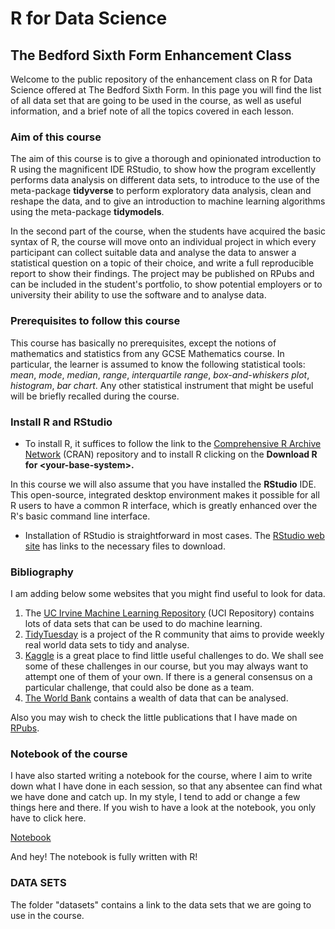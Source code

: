 # R for Data Science

## The Bedford Sixth Form Enhancement Class

Welcome to the public repository of the enhancement class on R for Data Science offered at The Bedford Sixth Form. In this page you will find the list of all data set that are going to be used in the course, as well as useful information, and a brief note of all the topics covered in each lesson.

### Aim of this course

The aim of this course is to give a thorough and opinionated introduction to R using the magnificent IDE RStudio, to show how the program excellently performs data analysis on different data sets, to introduce to the use of the meta-package **tidyverse** to perform exploratory data analysis, clean and reshape the data, and to give an introduction to machine learning algorithms using the meta-package **tidymodels**.

In the second part of the course, when the students have acquired the basic syntax of R, the course will move onto an individual project in which every participant can collect suitable data and analyse the data to answer a statistical question on a topic of their choice, and write a full reproducible report to show their findings. The project may be published on RPubs and can be included in the student's portfolio, to show potential employers or to university their ability to use the software and to analyse data.

### Prerequisites to follow this course

This course has basically no prerequisites, except the notions of mathematics and statistics from any GCSE Mathematics course. In particular, the learner is assumed to know the following statistical tools: *mean*, *mode*, *median*, *range*, *interquartile range*, *box-and-whiskers plot*, *histogram*, *bar chart*. Any other statistical instrument that might be useful will be briefly recalled during the course.

### Install R and RStudio

-   To install R, it suffices to follow the link to the [Comprehensive R Archive Network](https://cran.r-project.org/) (CRAN) repository and to install R clicking on the **Download R for \<your-base-system\>.**

In this course we will also assume that you have installed the **RStudio** IDE. This open-source, integrated desktop environment makes it possible for all R users to have a common R interface, which is greatly enhanced over the R's basic command line interface.

-   Installation of RStudio is straightforward in most cases. The [RStudio web site](https://posit.co/products/open-source/rstudio/) has links to the necessary files to download.

### Bibliography

I am adding below some websites that you might find useful to look for data.

1.  The [UC Irvine Machine Learning Repository](https://archive.ics.uci.edu/) (UCI Repository) contains lots of data sets that can be used to do machine learning.
2.  [TidyTuesday](https://github.com/rfordatascience/tidytuesday) is a project of the R community that aims to provide weekly real world data sets to tidy and analyse.
3.  [Kaggle](https://www.kaggle.com/) is a great place to find little useful challenges to do. We shall see some of these challenges in our course, but you may always want to attempt one of them of your own. If there is a general consensus on a particular challenge, that could also be done as a team.
4.  [The World Bank](https://data.worldbank.org/) contains a wealth of data that can be analysed.

Also you may wish to check the little publications that I have made on [RPubs](https://rpubs.com/acarpignani).

### Notebook of the course

I have also started writing a notebook for the course, where I aim to write down what I have done in each session, so that any absentee can find what we have done and catch up. In my style, I tend to add or change a few things here and there. If you wish to have a look at the notebook, you only have to click here.

[Notebook](https://acarpignani.github.io/notebook/)

And hey! The notebook is fully written with R!

### DATA SETS

The folder "datasets" contains a link to the data sets that we are going to use in the course.
